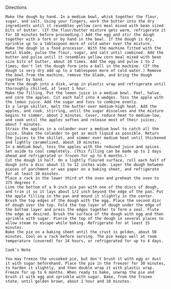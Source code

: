 
Directions

    Make the dough by hand. In a medium bowl, whisk together the flour, sugar, and salt. Using your fingers, work the butter into the dry ingredients until it resembles yellow corn meal mixed with bean sized bits of butter. (If the flour/butter mixture gets warm, refrigerate it for 10 minutes before proceeding.) Add the egg and stir the dough together with a fork or by hand in the bowl. If the dough is dry, sprinkle up to a tablespoon more of cold water over the mixture.
    Make the dough in a food processor. With the machine fitted with the metal blade, pulse the flour, sugar, and salt until combined. Add the butter and pulse until it resembles yellow corn meal mixed with bean size bits of butter, about 10 times. Add the egg and pulse 1 to 2 times; don't let the dough form into a ball in the machine. (If the dough is very dry add up to a tablespoon more of cold water.) Remove the bowl from the machine, remove the blade, and bring the dough together by hand.
    Form the dough into a disk, wrap in plastic wrap and refrigerate until thoroughly chilled, at least 1 hour.
    Make the filling. Put the lemon juice in a medium bowl. Peel, halve, and core the apples. Cut each half into 4 wedges. Toss the apple with the lemon juice. Add the sugar and toss to combine evenly.
    In a large skillet, melt the butter over medium-high heat. Add the apples, and cook, stirring, until the sugar dissolves and the mixture begins to simmer, about 2 minutes. Cover, reduce heat to medium-low, and cook until the apples soften and release most of their juices, about 7 minutes.
    Strain the apples in a colander over a medium bowl to catch all the juice. Shake the colander to get as much liquid as possible. Return the juices to the skillet, and simmer over medium heat until thickened and lightly caramelized, about 10 minutes.
    In a medium bowl, toss the apples with the reduced juice and spices. Set aside to cool completely. (This filling can be made up to 2 days ahead and refrigerated or frozen for up to 6 months.)
    Cut the dough in half. On a lightly floured surface, roll each half of dough into a disc about 11 to 12 inches wide. Layer the dough between pieces of parchment or wax paper on a baking sheet, and refrigerate for at least 10 minutes.
    Place a rack in the lower third of the oven and preheat the oven to 375 degrees F.
    Line the bottom of a 9-inch pie pan with one of the discs of dough, and trim it so it lays about 1/2 inch beyond the edge of the pan. Put the apple filling in the pan and mound it slightly in the center. Brush the top edges of the dough with the egg. Place the second disc of dough over the top. Fold the top layer of dough under the edge of the bottom layer and press the edges together to form a seal. Flute the edge as desired. Brush the surface of the dough with egg and then sprinkle with sugar. Pierce the top of the dough in several places to allow steam to escape while baking. Refrigerate for at least 15 minutes.
    Bake the pie on a baking sheet until the crust is golden, about 50 minutes. Cool on a rack before serving. The pie keeps well at room temperature (covered) for 24 hours, or refrigerated for up to 4 days.

    Cook’s Note

    You may freeze the uncooked pie, but don't brush it with egg or dust it with sugar beforehand. Place the pie in the freezer for 30 minutes, to harden it slightly, and then double wrap it with plastic wrap. Freeze for up to 6 months. When ready to bake, unwrap the pie and brush it with egg and sprinkle with sugar. Bake, from the frozen state, until golden brown, about 1 hour and 10 minutes.